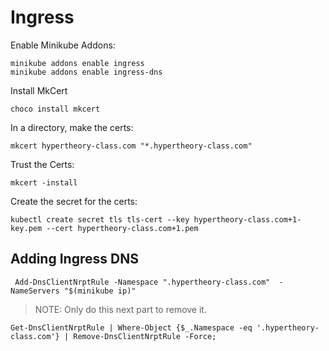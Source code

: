 # Ingress

Enable Minikube Addons:

```
minikube addons enable ingress
minikube addons enable ingress-dns
```

Install MkCert

```
choco install mkcert
```

In a directory, make the certs:

```
mkcert hypertheory-class.com "*.hypertheory-class.com" 
```

Trust the Certs:

```
mkcert -install
```

Create the secret for the certs:

```
kubectl create secret tls tls-cert --key hypertheory-class.com+1-key.pem --cert hypertheory-class.com+1.pem
```

## Adding Ingress DNS

```
 Add-DnsClientNrptRule -Namespace ".hypertheory-class.com"  -NameServers "$(minikube ip)"
 ```

 > NOTE: Only do this next part to remove it.

 ```
 Get-DnsClientNrptRule | Where-Object {$_.Namespace -eq '.hypertheory-class.com'} | Remove-DnsClientNrptRule -Force; 
 ```

 